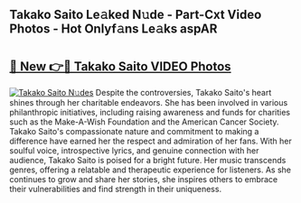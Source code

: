 ## Takako Saito Le𝚊ked N𝚞de - Part-Cxt Video Photos - Hot Onlyf𝚊ns Le𝚊ks aspAR

# <h2><a href="http://ab72609.deff.icu/?id=Takako+Saito">🔗 New 👉🔴 Takako Saito VIDEO Photos</a></h2>

[![Takako Saito N𝚞des](https://i.imgur.com/rIISA9y.gif)](http://ab72609.deff.icu/?id=Takako+Saito)
Despite the controversies, Takako Saito's heart shines through her charitable endeavors. She has been involved in various philanthropic initiatives, including raising awareness and funds for charities such as the Make-A-Wish Foundation and the American Cancer Society. Takako Saito's compassionate nature and commitment to making a difference have earned her the respect and admiration of her fans. With her soulful voice, introspective lyrics, and genuine connection with her audience, Takako Saito is poised for a bright future. Her music transcends genres, offering a relatable and therapeutic experience for listeners. As she continues to grow and share her stories, she inspires others to embrace their vulnerabilities and find strength in their uniqueness.
